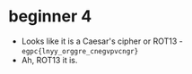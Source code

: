# beginner 4
* Looks like it is a Caesar's cipher or ROT13 - `egpc{lnyy_orggre_cnegvpvcngr}`
* Ah, ROT13 it is.
